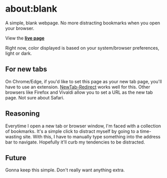 # about:blank
A simple, blank webpage. No more distracting bookmarks when you open your browser. 

View the **[live page](https://aboutblank-page.netlify.app)**

Right now, color displayed is based on your system/browser preferences, light or dark.

## For new tabs
On Chrome/Edge, if you'd like to set this page as your new tab page, you'll have to use an extension. [NewTab-Redirect](https://github.com/jimschubert/newtab-redirect) works well for this. Other browsers like Firefox and Vivaldi allow you to set a URL as the new tab page. Not sure about Safari.

## Reasoning
Everytime I open a new tab or browser window, I'm faced with a collection of bookmarks. It's a simple click to distract myself by going to a time-wasting site. With this, I have to manually type something into the address bar to navigate. Hopefully it'll curb my tendencies to be distracted.

## Future
Gonna keep this simple. Don't really want anything extra.
